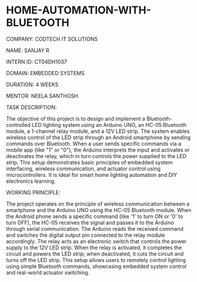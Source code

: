 # HOME-AUTOMATION-WITH-BLUETOOTH

COMPANY: CODTECH IT SOLUTIONS

NAME: SANJAY R

INTERN ID: CT04DH1037

DOMAIN: EMBEDDED SYSTEMS

DURATION: 4 WEEKS

MENTOR: NEELA SANTHOSH

TASK DESCRIPTION:

The objective of this project is to design and implement a Bluetooth-controlled LED lighting system using an Arduino UNO, an HC-05 Bluetooth module, a 1-channel relay module, and a 12V LED strip. The system enables wireless control of the LED strip through an Android smartphone by sending commands over Bluetooth. When a user sends specific commands via a mobile app (like "1" or "0"), the Arduino interprets the input and activates or deactivates the relay, which in turn controls the power supplied to the LED strip. This setup demonstrates basic principles of embedded system interfacing, wireless communication, and actuator control using microcontrollers. It is ideal for smart home lighting automation and DIY electronics learning.

WORKING PRINCIPLE:

The project operates on the principle of wireless communication between a smartphone and the Arduino UNO using the HC-05 Bluetooth module. When the Android phone sends a specific command (like '1' to turn ON or '0' to turn OFF), the HC-05 receives the signal and passes it to the Arduino through serial communication. The Arduino reads the received command and switches the digital output pin connected to the relay module accordingly. The relay acts as an electronic switch that controls the power supply to the 12V LED strip. When the relay is activated, it completes the circuit and powers the LED strip; when deactivated, it cuts the circuit and turns off the LED strip. This setup allows users to remotely control lighting using simple Bluetooth commands, showcasing embedded system control and real-world actuator switching.
